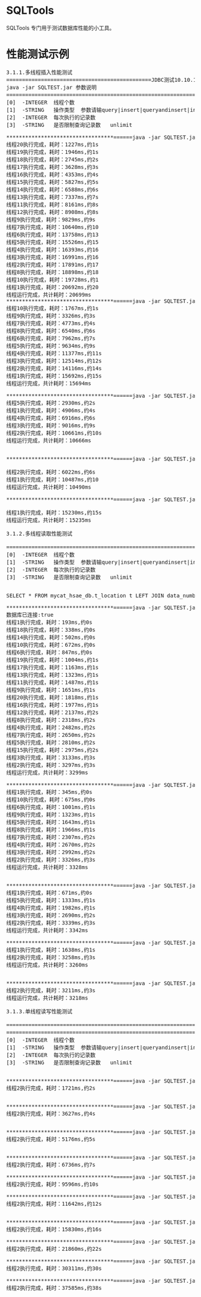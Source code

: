# SQLTools
SQLTools 专门用于测试数据库性能的小工具。

# 性能测试示例
<pre>
3.1.1.多线程插入性能测试
==============================================JDBC测试10.10.11.218=================
java -jar SQLTEST.jar 参数说明
============================================================插入性能===========================================
[0]  -INTEGER  线程个数
[1]  -STRING   操作类型  参数请输query|insert|queryandinsert|insertandquery
[2]  -INTEGER  每次执行的记录数
[3]  -STRING   是否限制查询记录数   unlimit

**********************************======java -jar SQLTEST.jar 20 insert 5000
线程20执行完成，耗时：1227ms,约1s
线程19执行完成，耗时：1946ms,约1s
线程18执行完成，耗时：2745ms,约2s
线程17执行完成，耗时：3628ms,约3s
线程16执行完成，耗时：4353ms,约4s
线程15执行完成，耗时：5827ms,约5s
线程14执行完成，耗时：6588ms,约6s
线程13执行完成，耗时：7337ms,约7s
线程11执行完成，耗时：8161ms,约8s
线程12执行完成，耗时：8908ms,约8s
线程9执行完成，耗时：9829ms,约9s
线程7执行完成，耗时：10640ms,约10
线程6执行完成，耗时：13758ms,约13
线程5执行完成，耗时：15526ms,约15
线程4执行完成，耗时：16393ms,约16
线程3执行完成，耗时：16991ms,约16
线程2执行完成，耗时：17891ms,约17
线程8执行完成，耗时：18898ms,约18
线程10执行完成，耗时：19728ms,约1
线程1执行完成，耗时：20692ms,约20
线程运行完成，共计耗时：20699ms
**********************************======java -jar SQLTEST.jar 10 insert 10000
线程10执行完成，耗时：1767ms,约1s
线程9执行完成，耗时：3326ms,约3s
线程7执行完成，耗时：4773ms,约4s
线程8执行完成，耗时：6540ms,约6s
线程6执行完成，耗时：7962ms,约7s
线程5执行完成，耗时：9634ms,约9s
线程4执行完成，耗时：11377ms,约11s
线程3执行完成，耗时：12514ms,约12s
线程2执行完成，耗时：14116ms,约14s
线程1执行完成，耗时：15692ms,约15s
线程运行完成，共计耗时：15694ms

**********************************======java -jar SQLTEST.jar 5 insert 20000
线程5执行完成，耗时：2930ms,约2s
线程1执行完成，耗时：4906ms,约4s
线程4执行完成，耗时：6916ms,约6s
线程3执行完成，耗时：9016ms,约9s
线程2执行完成，耗时：10661ms,约10s
线程运行完成，共计耗时：10666ms


**********************************======java -jar SQLTEST.jar 2 insert 50000

线程2执行完成，耗时：6022ms,约6s
线程1执行完成，耗时：10487ms,约10
线程运行完成，共计耗时：10490ms

**********************************======java -jar SQLTEST.jar 1 insert 50000

线程1执行完成，耗时：15230ms,约15s
线程运行完成，共计耗时：15235ms

3.1.2.多线程读取性能测试

============================================================读取性能===========================================
[0]  -INTEGER  线程个数
[1]  -STRING   操作类型  参数请输query|insert|queryandinsert|insertandquery
[2]  -INTEGER  每次执行的记录数
[3]  -STRING   是否限制查询记录数   unlimit


SELECT * FROM mycat_hsae_db.t_location t LEFT JOIN data_number.t_vehicle v ON t.F_VEHICLE_ID=v.F_ID

**********************************======java -jar SQLTEST.jar 20 query 5000
数据库已连接:true
线程1执行完成，耗时：193ms,约0s
线程18执行完成，耗时：338ms,约0s
线程14执行完成，耗时：502ms,约0s
线程10执行完成，耗时：672ms,约0s
线程6执行完成，耗时：847ms,约0s
线程19执行完成，耗时：1004ms,约1s
线程17执行完成，耗时：1163ms,约1s
线程13执行完成，耗时：1323ms,约1s
线程11执行完成，耗时：1487ms,约1s
线程9执行完成，耗时：1651ms,约1s
线程20执行完成，耗时：1818ms,约1s
线程16执行完成，耗时：1977ms,约1s
线程12执行完成，耗时：2137ms,约2s
线程8执行完成，耗时：2318ms,约2s
线程4执行完成，耗时：2482ms,约2s
线程7执行完成，耗时：2650ms,约2s
线程5执行完成，耗时：2810ms,约2s
线程15执行完成，耗时：2975ms,约2s
线程3执行完成，耗时：3133ms,约3s
线程2执行完成，耗时：3297ms,约3s
线程运行完成，共计耗时：3299ms

**********************************======java -jar SQLTEST.jar 10 query 10000
线程1执行完成，耗时：345ms,约0s
线程10执行完成，耗时：675ms,约0s
线程6执行完成，耗时：1001ms,约1s
线程9执行完成，耗时：1323ms,约1s
线程5执行完成，耗时：1643ms,约1s
线程8执行完成，耗时：1966ms,约1s
线程7执行完成，耗时：2307ms,约2s
线程4执行完成，耗时：2670ms,约2s
线程3执行完成，耗时：2992ms,约2s
线程2执行完成，耗时：3326ms,约3s
线程运行完成，共计耗时：3328ms


**********************************======java -jar SQLTEST.jar 5 query 20000
线程1执行完成，耗时：671ms,约0s
线程5执行完成，耗时：1333ms,约1s
线程4执行完成，耗时：1982ms,约1s
线程3执行完成，耗时：2690ms,约2s
线程2执行完成，耗时：3339ms,约3s
线程运行完成，共计耗时：3342ms

**********************************======java -jar SQLTEST.jar 2 query 50000
线程1执行完成，耗时：1638ms,约1s
线程2执行完成，耗时：3258ms,约3s
线程运行完成，共计耗时：3260ms


**********************************======java -jar SQLTEST.jar 1 query 100000
线程2执行完成，耗时：3211ms,约3s
线程运行完成，共计耗时：3218ms

3.1.3.单线程读写性能测试

============================================================单线程读写性能（读取不限条数-unlimit）===========================================
============================================================读取性能===========================================
[0]  -INTEGER  线程个数
[1]  -STRING   操作类型  参数请输query|insert|queryandinsert|insertandquery
[2]  -INTEGER  每次执行的记录数
[3]  -STRING   是否限制查询记录数   unlimit


**********************************======java -jar SQLTEST.jar 1 queryandinsert 10000  unlimit
线程2执行完成，耗时：1721ms,约2s


**********************************======java -jar SQLTEST.jar 1 queryandinsert 20000  unlimit
线程2执行完成，耗时：3627ms,约4s


**********************************======java -jar SQLTEST.jar 1 queryandinsert 30000  unlimit
线程2执行完成，耗时：5176ms,约5s


**********************************======java -jar SQLTEST.jar 1 queryandinsert 40000  unlimit
线程2执行完成，耗时：6736ms,约7s

**********************************======java -jar SQLTEST.jar 1 queryandinsert 50000  unlimit
线程2执行完成，耗时：9596ms,约10s

**********************************======java -jar SQLTEST.jar 1 queryandinsert 60000  unlimit
线程2执行完成，耗时：11642ms,约12s


**********************************======java -jar SQLTEST.jar 1 queryandinsert 70000  unlimit
线程2执行完成，耗时：15830ms,约16s

**********************************======java -jar SQLTEST.jar 1 queryandinsert 80000  unlimit
线程2执行完成，耗时：21860ms,约22s

**********************************======java -jar SQLTEST.jar 1 queryandinsert 90000  unlimit
线程2执行完成，耗时：30311ms,约30s

**********************************======java -jar SQLTEST.jar 1 queryandinsert 100000  unlimit
线程2执行完成，耗时：37585ms,约38s

</pre>

